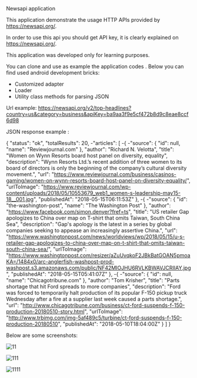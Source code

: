 Newsapi application

This application demonstrate the usage HTTP APIs provided by https://newsapi.org/.

In order to use this api you should get API key, it is clearly explained on https://newsapi.org/.

This application was developed only for learning purposes.

You can clone and use as example the application codes . Below  you can find used android development bricks:

- Customized adapter
- Loader
- Utility class methods for parsing JSON

Url example:
https://newsapi.org/v2/top-headlines?country=us&category=business&apiKey=ba9aa3f9e5cf472b8d9c8eae8ccf6d98

JSON response example :

{
"status": "ok",
"totalResults": 20,
-"articles": [
-{
-"source": {
"id": null,
"name": "Reviewjournal.com"
},
"author": "Richard N. Velotta",
"title": "Women on Wynn Resorts board host panel on diversity, equality",
"description": "Wynn Resorts Ltd.’s recent addition of three women to its board of directors is only the beginning of the company’s cultural diversity movement.",
"url": "https://www.reviewjournal.com/business/casinos-gaming/women-on-wynn-resorts-board-host-panel-on-diversity-equality/",
"urlToImage": "https://www.reviewjournal.com/wp-content/uploads/2018/05/10553679_web1_women-s-leadership-may15-18__001.jpg",
"publishedAt": "2018-05-15T06:11:53Z"
},
-{
-"source": {
"id": "the-washington-post",
"name": "The Washington Post"
},
"author": "https://www.facebook.com/simon.denyer?fref=ts",
"title": "US retailer Gap apologizes to China over map on T-shirt that omits Taiwan, South China Sea",
"description": "Gap's apology is the latest in a series by global companies seeking to appease an increasingly assertive China.",
"url": "https://www.washingtonpost.com/news/worldviews/wp/2018/05/15/u-s-retailer-gap-apologizes-to-china-over-map-on-t-shirt-that-omits-taiwan-south-china-sea/",
"urlToImage": "https://www.washingtonpost.com/resizer/aZuUvqkoF2JBkBatGOAN5pmoaKA=/1484x0/arc-anglerfish-washpost-prod-washpost.s3.amazonaws.com/public/NF42MIOJHU6RVLKBWAVJCRIIAY.jpg",
"publishedAt": "2018-05-15T05:41:07Z"
},
-{
-"source": {
"id": null,
"name": "Chicagotribune.com"
},
"author": "Tom Krisher",
"title": "Parts shortage that hit Ford spreads to more companies",
"description": "Ford was forced to temporarily halt production of its popular F-150 pickup truck Wednesday after a fire at a supplier last week caused a parts shortage.",
"url": "http://www.chicagotribune.com/business/ct-ford-suspends-f-150-production-20180510-story.html",
"urlToImage": "http://www.trbimg.com/img-5af489c5/turbine/ct-ford-suspends-f-150-production-20180510",
"publishedAt": "2018-05-10T18:04:00Z"
}
]
}

Below are some screenshots:

![11](https://user-images.githubusercontent.com/17466859/40607889-d754e6a8-627a-11e8-87ac-08fa86f92cd1.jpg)


![111](https://user-images.githubusercontent.com/17466859/40607904-e3169770-627a-11e8-84f4-eaa69ab43828.jpg)



![1111](https://user-images.githubusercontent.com/17466859/40607915-ebac44e8-627a-11e8-8f68-9deb18ca3510.jpg)

